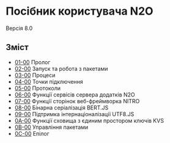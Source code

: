 # Посібник користувача N2O

Версія 8.0

## Зміст

* [01-00](https://github.com/synrc/n2o.dev/blob/master/books/n2o/md/01.PROLOGUE.md) Пролог
* [02-00](https://github.com/synrc/n2o.dev/blob/master/books/n2o/md/02.SETUP.md) Запуск та робота з пакетами
* [03-00](https://github.com/synrc/n2o.dev/blob/master/books/n2o/md/03.PROCESSES.md) Процеси
* [04-00](https://github.com/synrc/n2o.dev/blob/master/books/n2o/md/04.ENDPOINTS.md) Точки підключення
* [05-00](https://github.com/synrc/n2o.dev/blob/master/books/n2o/md/05.PROTOCOLS.md) Протоколи
* [06-00](https://github.com/synrc/n2o.dev/blob/master/books/n2o/md/06.N2O.md) Функції сервісів сервера додатків N2O
* [07-00](https://github.com/synrc/n2o.dev/blob/master/books/n2o/md/07.NITRO.md) Функції сторінок веб-фреймворка NITRO
* [08-00]() Бінарна серіалізація BERT.JS
* [09-00]() Підтримка інтернаціоналізації UTF8.JS
* [0A-00]() Функції сховища з єдиним простором ключів KVS
* [0B-00]() Управління пакетами
* [0C-00]() Епілог

